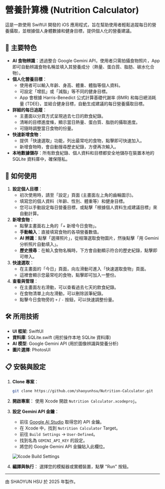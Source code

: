 # 營養計算機 (Nutrition Calculator)

這是一款使用 SwiftUI 開發的 iOS 應用程式，旨在幫助使用者輕鬆追蹤每日的營養攝取，並根據個人身體數據和健身目標，提供個人化的營養建議。

## 🌟 主要特色

*   **AI 食物辨識**：透過整合 Google Gemini API，使用者只需拍攝食物照片，App 即可自動辨識食物名稱並填入其營養成分（熱量、蛋白質、脂肪、碳水化合物）。
*   **個人化營養目標**：
    *   使用者可以輸入年齡、身高、體重、體脂等個人資料。
    *   可設定「增肌」或「減脂」等不同的健身目標。
    *   App 會根據 Harris-Benedict 公式計算基礎代謝率 (BMR) 和每日總消耗量 (TDEE)，並結合健身目標，自動生成建議的每日營養攝取目標。
*   **詳細的每日追蹤**：
    *   主畫面以分頁方式呈現過去七日的飲食紀錄。
    *   清晰的目標進度條，顯示當日熱量、蛋白質、脂肪的攝取進度。
    *   可隨時調整當日食物的份量。
*   **快速新增食物**：
    *   提供「快速選取」功能，列出最常吃的食物，點擊即可快速加入。
    *   新增食物時，會自動搜尋歷史紀錄，方便再次輸入。
*   **本地數據儲存**：所有飲食紀錄、個人資料和目標都安全地儲存在裝置本地的 SQLite 資料庫中，確保隱私。

## 🚀 如何使用

1.  **設定個人目標**：
    *   初次使用時，請至「設定」頁面 (主畫面左上角的齒輪圖示)。
    *   填寫您的個人資料（年齡、性別、體重等）和健身目標。
    *   您可以手動設定每日營養目標，或點擊「根據個人資料生成建議目標」來自動計算。
2.  **新增食物**：
    *   點擊主畫面右上角的「+ 新增今日食物」。
    *   **手動輸入**：直接填寫食物的各項營養數值。
    *   **AI 辨識**：點擊「選擇照片」，從相簿選取食物圖片，然後點擊「用 Gemini 分析照片自動填入」。
    *   **歷史搜尋**：在輸入食物名稱時，下方會自動顯示符合的歷史紀錄，點擊即可帶入。
3.  **快速選取**：
    *   在主畫面的「今日」頁面，向左滑動可進入「快速選取食物」頁面。
    *   這裡會顯示您最常吃的食物，點擊即可加入一整份。
4.  **查看與管理**：
    *   在主畫面左右滑動，可以查看過去七天的飲食紀錄。
    *   在食物清單上向左滑動，可以刪除該筆紀錄。
    *   點擊今日食物旁的 `+` / `-` 按鈕，可以快速調整份量。

## 🛠️ 所用技術

*   **UI 框架**: SwiftUI
*   **資料庫**: SQLite.swift (用於操作本地 SQLite 資料庫)
*   **AI 模型**: Google Gemini API (用於圖像辨識與營養分析)
*   **圖片選擇**: PhotosUI

## 📋 安裝與設定

1.  **Clone 專案**：
    ```bash
    git clone https://github.com/shaoyunhsu/Nutrition-Calculator.git
    ```
2.  **開啟專案**：
    使用 Xcode 開啟 `Nutrition Calculator.xcodeproj`。

3.  **設定 Gemini API 金鑰**：
    *   前往 [Google AI Studio](https://aistudio.google.com/app/apikey) 取得您的 API 金鑰。
    *   在 Xcode 中，找到 `Nutrition Calculator` Target。
    *   前往 `Build Settings` -> `User-Defined`。
    *   找到名為 `GEMINI_API_KEY` 的設定。
    *   將您的 Google Gemini API 金鑰貼入此欄位。

    ![Xcode Build Settings](https://i.imgur.com/your-image-link.png)  <!-- 這裡可以換成設定教學圖片 -->

4.  **編譯與執行**：
    選擇您的模擬器或實體裝置，點擊 "Run" 按鈕。

---
由 SHAOYUN HSU 於 2025 年製作。